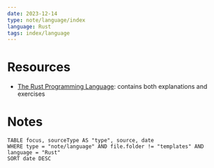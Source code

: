 ```yaml
---
date: 2023-12-14
type: note/language/index
language: Rust
tags: index/language
---
```


# Resources
- [The Rust Programming Language](https://doc.rust-lang.org/book/): contains both explanations and exercises

# Notes

```dataview
TABLE focus, sourceType AS "type", source, date
WHERE type = "note/language" AND file.folder != "templates" AND language = "Rust"
SORT date DESC
```